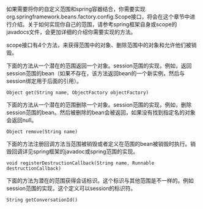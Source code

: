 如果需要将你的自定义范围和spring容器结合，你需要实现org.springframework.beans.factory.config.Scope接口，将会在这个章节中进行介绍。关于如何实现你自己的范围，请参考spring框架自身或scope的javadocs文件，会更加详细的介绍你需要实现的方法。

scope接口有4个方法，来获得范围中的对象、删除范围中的对象和允许他们被销毁。

下面的方法从一个潜在的范围返回一个对象。session范围的实现，例如，返回session范围的bean（如果不存在，该方法返回bean的一个新实例，然后与session绑定用于后面的引用）。

```
Object get(String name, ObjectFactory objectFactory)
```

下面的方法从一个潜在的范围删除一个对象。session范围的实现，例如，删除session范围的bean。然后被删除的bean会被返回，如果没有找到指定名的对象会返回null。

```
Object remove(String name)
```

下面的方法注册回调方法当范围被销毁或者定义在范围的bean被销毁时执行。销毁回调详见spring框架的javadoc或spring范围的实现。

```
void registerDestructionCallback(String name, Runnable destructionCallback)
```

下面的方法为潜在的范围获得会话标识。这个标识与其他范围是不一样的。例如session范围的实现，这个定义可以session的标识符。

```
String getConversationId()
```
